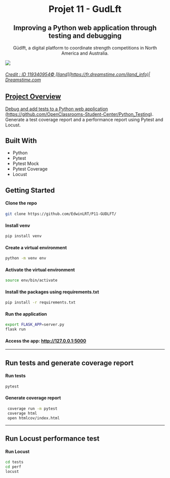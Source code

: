 
<br />
<div align="center">

<h1 align="center">Projet 11 - GudLft</h1>
<h2 align="center">Improving a Python web application through testing and debugging </h2>
  <p align="center">
Güdlft, a digital platform to coordinate strength competitions in North America and Australia.   
<br /></p>
</div>
<img align="center" src="https://thumbs.dreamstime.com/b/weightlifting-vecteur-de-sport-silhouette-d-illustration-bodybuilder-119340954.jpg">
<a href="https://images.unsplash.com/photo-1603736087997-5daec6092347?ixlib=rb-4.0.3&ixid=MnwxMjA3fDB8MHxwaG90by1wYWdlfHx8fGVufDB8fHx8&auto=format&fit=crop&w=1770&q=80"><h6> Credit : ID 119340954©  [Iland](https://fr.dreamstime.com/iland_info)| Dreamstime.com</small></h6>




<!-- ABOUT THE PROJECT -->

## Project Overview

Debug and add tests to a Python web application (https://github.com/OpenClassrooms-Student-Center/Python_Testing).
Generate a test coverage report and a performance report using Pytest and  Locust.


## Built With

* Python
* Pytest
* Pytest Mock
* Pytest Coverage
* Locust




<!-- GETTING STARTED -->

## Getting Started

#### Clone the repo
   ```sh
   git clone https://github.com/EdwinLRT/P11-GUDLFT/
   ```
#### Install venv 
   ```sh
   pip install venv
   ```
#### Create a virtual environment
   ```sh
   python -m venv env
   ```
#### Activate the virtual environment
   ```sh
   source env/bin/activate
   ```
#### Install the packages using requirements.txt
   ```sh
   pip install -r requirements.txt
   ```

#### Run the application

   ```sh
   export FLASK_APP=server.py
   flask run
   ```

#### Access the app: http://127.0.0.1:5000
   
---

## Run tests and generate coverage report
#### Run tests
   ```sh
   pytest
   ```
#### Generate coverage report
   ```sh
    coverage run -m pytest 
    coverage html  
    open htmlcov/index.html
   ```

---

## Run Locust performance test
#### Run Locust
   ```sh
   cd tests
   cd perf
   locust
   ```
